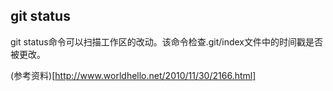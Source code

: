 ## git status
git status命令可以扫描工作区的改动。该命令检查.git/index文件中的时间戳是否被更改。

(参考资料)[http://www.worldhello.net/2010/11/30/2166.html]